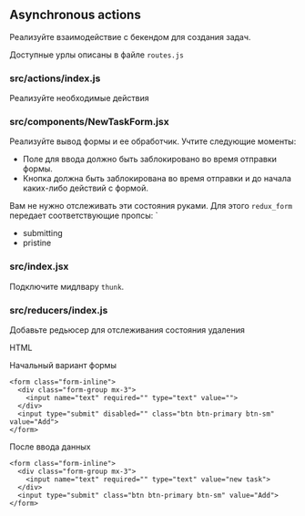 ## Asynchronous actions

Реализуйте взаимодействие с бекендом для создания задач.

Доступные урлы описаны в файле `routes.js`

### src/actions/index.js
Реализуйте необходимые действия

### src/components/NewTaskForm.jsx
Реализуйте вывод формы и ее обработчик. Учтите следующие моменты:

* Поле для ввода должно быть заблокировано во время отправки формы.
* Кнопка должна быть заблокирована во время отправки и до начала каких-либо действий с формой.

Вам не нужно отслеживать эти состояния руками. Для этого `redux_form` передает соответствующие пропсы:
`
* submitting
* pristine

### src/index.jsx

Подключите мидлвару `thunk`.

### src/reducers/index.js

Добавьте редьюсер для отслеживания состояния удаления

HTML

Начальный вариант формы

```
<form class="form-inline">
  <div class="form-group mx-3">
    <input name="text" required="" type="text" value="">
  </div>
  <input type="submit" disabled="" class="btn btn-primary btn-sm" value="Add">
</form>
```

После ввода данных

```
<form class="form-inline">
  <div class="form-group mx-3">
    <input name="text" required="" type="text" value="new task">
  </div>
  <input type="submit" class="btn btn-primary btn-sm" value="Add">
</form>
```
